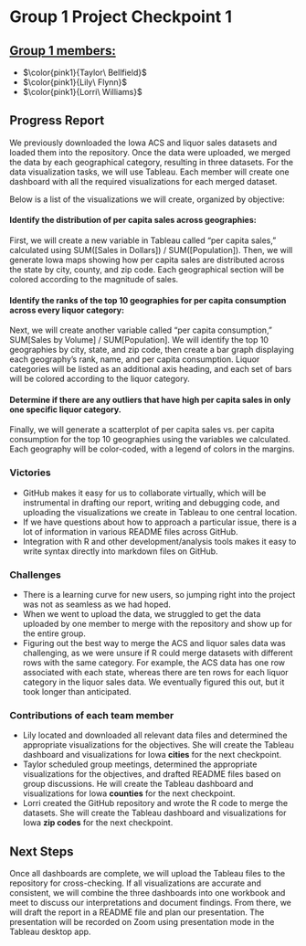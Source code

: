 # Group 1 Project Checkpoint 1

## <ins>Group 1 members:<ins> 
* $\color{pink1}{Taylor\ Bellfield}$
* $\color{pink1}{Lily\ Flynn}$
* $\color{pink1}{Lorri\ Williams}$

## Progress Report
We previously downloaded the Iowa ACS and liquor sales datasets and loaded them into the repository. Once the data were uploaded, we merged the data by each geographical category, resulting in three datasets. For the data visualization tasks, we will use Tableau. Each member will create one dashboard with all the required visualizations for each merged dataset. 

Below is a list of the visualizations we will create, organized by objective:

#### Identify the distribution of per capita sales across geographies: 

First, we will create a new variable in Tableau called “per capita sales,” calculated using SUM([Sales in Dollars]) / SUM([Population]). Then, we will generate Iowa maps showing how per capita sales are distributed across the state by city, county, and zip code. Each geographical section will be colored according to the magnitude of sales. 


#### Identify the ranks of the top 10 geographies for per capita consumption across every liquor category: 

Next, we will create another variable called “per capita consumption,” SUM[Sales by Volume] / SUM[Population]. We will identify the top 10 geographies by city, state, and zip code, then create a bar graph displaying each geography’s rank, name, and per capita consumption. Liquor categories will be listed as an additional axis heading, and each set of bars will be colored according to the liquor category.

#### Determine if there are any outliers that have high per capita sales in only one specific liquor category.

Finally, we will generate a scatterplot of per capita sales vs. per capita consumption for the top 10 geographies using the variables we calculated. Each geography will be color-coded, with a legend of colors in the margins.    

### Victories
* GitHub makes it easy for us to collaborate virtually, which will be instrumental in drafting our report, writing and debugging code, and uploading the visualizations we create in Tableau to one central location. 
* If we have questions about how to approach a particular issue, there is a lot of information in various README files across GitHub. 
* Integration with R and other development/analysis tools makes it easy to write syntax directly into markdown files on GitHub.

### Challenges
* There is a learning curve for new users, so jumping right into the project was not as seamless as we had hoped.
* When we went to upload the data, we struggled to get the data uploaded by one member to merge with the repository and show up for the entire group.
* Figuring out the best way to merge the ACS and liquor sales data was challenging, as we were unsure if R could merge datasets with different rows with the same category. For example, the ACS data has one row associated with each state, whereas there are ten rows for each liquor category in the liquor sales data. We eventually figured this out, but it took longer than anticipated. 

### Contributions of each team member 
* Lily located and downloaded all relevant data files and determined the appropriate visualizations for the objectives. She will create the Tableau dashboard and visualizations for Iowa **cities** for the next checkpoint.
* Taylor scheduled group meetings, determined the appropriate visualizations for the objectives, and drafted README files based on group discussions. He will create the Tableau dashboard and visualizations for Iowa **counties** for the next checkpoint. 
* Lorri created the GitHub repository and wrote the R code to merge the datasets. She will create the Tableau dashboard and visualizations for Iowa **zip codes** for the next checkpoint.

## Next Steps
Once all dashboards are complete, we will upload the Tableau files to the repository for cross-checking. If all visualizations are accurate and consistent, we will combine the three dashboards into one workbook and meet to discuss our interpretations and document findings. From there, we will draft the report in a README file and plan our presentation. The presentation will be recorded on Zoom using presentation mode in the Tableau desktop app. 
